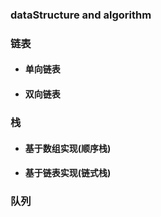 ### dataStructure and algorithm


### 链表

* #### 单向链表

* #### 双向链表

### 栈

* #### 基于数组实现(顺序栈)

* #### 基于链表实现(链式栈)

### 队列
